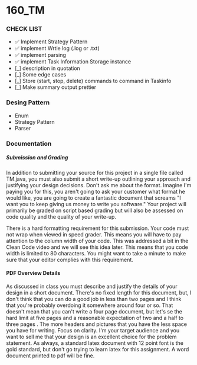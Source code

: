 # 160_TM

### CHECK LIST
 - ✅ Implement Strategy Pattern
 - ✅ implement Wrtie log (.log or .txt)
 - ✅ implement parsing
 - ✅ implement Task Information Storage instance
 - [_] description in quotation
 - [_] Some edge cases
 - [_] Store (start, stop, delete) commands to command in Taskinfo
 - [_] Make summary output prettier

### Desing Pattern
   - Enum
   - Strategy Pattern
   - Parser

### Documentation 

##### Submission and Grading

In addition to submitting your source for this project in a single file called TM.java, you must also submit a short write-up outlining your approach and justifying your design decisions. Don't ask me about the format. Imagine I'm paying you for this, you aren't going to ask your customer what format he would like, you are going to create a fantastic document that screams "I want you to keep giving us money to write you software."  Your project will primarily be graded on script based grading but will also be assessed on code quality and the quality of your write-up.

There is a hard formatting requirement for this submission. Your code must not wrap when viewed in speed grader. This means you will have to pay attention to the column width of your code. This was addressed a bit in the Clean Code video and we will see this idea later. This means that you code width is limited to 80 characters. You might want to take a minute to make sure that your editor complies with this requirement. 

#### PDF Overview Details

As discussed in class you must describe and justify the details of your design in a short document. There's no fixed length for this document, but, I don't think that you can do a good job in less than two pages and I think that you're probably overdoing it somewhere around four or so. That doesn't mean that you can't write a four page document, but let's se the hard limit at five pages and a reasonable expectation of two and a half to three pages . The more headers and pictures that you have the less space you have for writing. Focus on clarity. I'm your target audience and you want to sell me that your design is an excellent choice for the problem statement. As always, a standard latex document with 12 point font is the gold standard, but don't go trying to learn latex for this assignment. A word document printed to pdf will be fine. 
